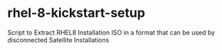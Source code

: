 # rhel-8-kickstart-setup
Script to Extract RHEL8 Installation ISO in a format that can be used by disconnected Satellite Installations
